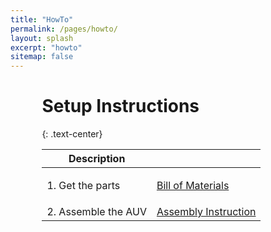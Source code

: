 ```yaml
---
title: "HowTo"
permalink: /pages/howto/
layout: splash
excerpt: "howto"
sitemap: false
---
```

<style>
 td {
    vertical-align: middle;
}
</style>

<div style="margin-left:10%; margin-right:10%; text-align: justify">
<h1>Setup Instructions</h1>
</div>


<div style="margin-left:10%; margin-right:10%; text-align: justify">
<table>
  <thead>
    <tr>
      <th>Description</th>
      <th>&#160;</th>
    </tr>
  </thead>
  <tbody>
    <tr>
      <td>1. Get the parts</td>
      <td><p><a href="https://github.com/EugenSol/FirmwareBeta" class="btn btn--warning" target="_blank">Bill of Materials</a></p></td>
     {: .text-center}
    </tr>
    <tr>
      <td>2. Assemble the AUV</td>
      <td><div style="vertical-align: middle; text-align: center;"><a href="https://github.com/EugenSol/FirmwareBeta" class="btn btn--warning" target="_blank">Assembly Instruction</a></div></td>
    </tr>
  </tbody>
</table>
</div>



